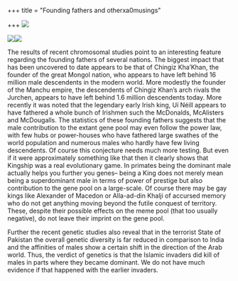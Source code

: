 +++
title = "Founding fathers and otherxa0musings"

+++
[![](https://i1.wp.com/photos1.blogger.com/blogger/2010/410/320/niall.jpg)](http://photos1.blogger.com/blogger/2010/410/1600/niall.jpg)

[![](https://i0.wp.com/photos1.blogger.com/blogger/2010/410/320/nurhachi.0.jpg)](http://photos1.blogger.com/blogger/2010/410/1600/nurhachi.0.jpg)[![](https://i0.wp.com/photos1.blogger.com/blogger/2010/410/320/chingiz.2.jpg)](http://photos1.blogger.com/blogger/2010/410/1600/chingiz.2.jpg)

The results of recent chromosomal studies point to an interesting
feature regarding the founding fathers of several nations. The biggest
impact that has been uncovered to date appears to be that of Chingiz
Kha’Khan, the founder of the great Mongol nation, who appears to have
left behind 16 million male descendents in the modern world. More
modestly the founder of the Manchu empire, the descendents of Chingiz
Khan’s arch rivals the Jurchen, appears to have left behind 1.6 million
descendents today. More recently it was noted that the legendary early
Irish king, Uí Néill appears to have fathered a whole bunch of Irishmen
such the McDonalds, McAlisters and McDougalls. The statistics of these
founding fathers suggests that the male contribution to the extant gene
pool may even follow the power law, with few hubs or power-houses who
have fathered large swathes of the world population and numerous males
who hardly have few living descendents. Of course this conjecture needs
much more testing. But even if it were approximately something like that
then it clearly shows that Kingship was a real evolutionary game. In
primates being the dominant male actually helps you further you genes–
being a King does not merely mean being a superdominant male in terms of
power of prestige but also contribution to the gene pool on a
large-scale. Of course there may be gay kings like Alexander of Macedon
or Alla-ad-din Khalji of accursed memory who do not get anything moving
beyond the futile conquest of territory. These, despite their possible
effects on the meme pool (that too usually negative), do not leave their
imprint on the gene pool.

Further the recent genetic studies also reveal that in the terrorist
State of Pakistan the overall genetic diversity is far reduced in
comparison to India and the affinities of males show a certain shift in
the direction of the Arab world. Thus, the verdict of genetics is that
the Islamic invaders did kill of males in parts where they became
dominant. We do not have much evidence if that happened with the earlier
invaders.
